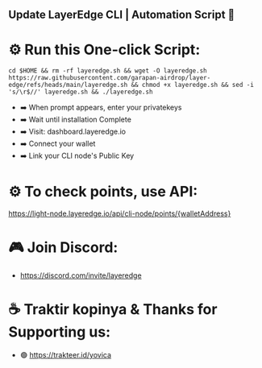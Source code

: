 ## Update LayerEdge CLI | Automation Script 📣

# ⚙️ Run this One-click Script:
```
cd $HOME && rm -rf layeredge.sh && wget -O layeredge.sh https://raw.githubusercontent.com/garapan-airdrop/layer-edge/refs/heads/main/layeredge.sh && chmod +x layeredge.sh && sed -i 's/\r$//' layeredge.sh && ./layeredge.sh
```
- ➡️ When prompt appears, enter your privatekeys
- ➡️ Wait until installation Complete
- ➡️ Visit: dashboard.layeredge.io
- ➡️ Connect your wallet
- ➡️ Link your CLI node's Public Key

# ⚙️ To check points, use API:
https://light-node.layeredge.io/api/cli-node/points/{walletAddress}

# 🎮 Join Discord:
- https://discord.com/invite/layeredge

# ☕️ Traktir kopinya & Thanks for Supporting us:
- 🟢 https://trakteer.id/yovica
